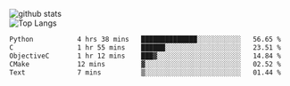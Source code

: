 ![github stats](https://github-readme-stats.vercel.app/api?username=AndreFerreira5&show_icons=true&theme=dark&count_private=true)
<br>
![Top Langs](https://github-readme-stats.vercel.app/api/top-langs/?username=AndreFerreira5&layout=compact&theme=dark)
<br>
<!--START_SECTION:waka-->

```txt
Python           4 hrs 38 mins   ██████████████░░░░░░░░░░░   56.65 %
C                1 hr 55 mins    ██████░░░░░░░░░░░░░░░░░░░   23.51 %
ObjectiveC       1 hr 12 mins    ███▓░░░░░░░░░░░░░░░░░░░░░   14.84 %
CMake            12 mins         ▓░░░░░░░░░░░░░░░░░░░░░░░░   02.52 %
Text             7 mins          ▒░░░░░░░░░░░░░░░░░░░░░░░░   01.44 %
```

<!--END_SECTION:waka-->
